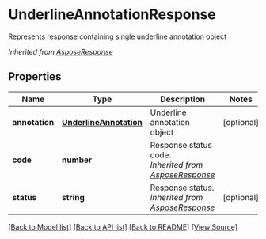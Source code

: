 ﻿# UnderlineAnnotationResponse
Represents response containing single underline annotation object

*Inherited from [AsposeResponse](AsposeResponse.md)*
## Properties
Name | Type | Description | Notes
------------ | ------------- | ------------- | -------------
**annotation** | [**UnderlineAnnotation**](UnderlineAnnotation.md) | Underline annotation object | [optional]
**code** | **number** | Response status code.<br />*Inherited from [AsposeResponse](AsposeResponse.md)* | 
**status** | **string** | Response status.<br />*Inherited from [AsposeResponse](AsposeResponse.md)* | [optional]

[[Back to Model list]](../README.md#documentation-for-models) [[Back to API list]](../README.md#documentation-for-api-endpoints) [[Back to README]](../README.md) [[View Source]](../src/models/underlineAnnotationResponse.ts)


